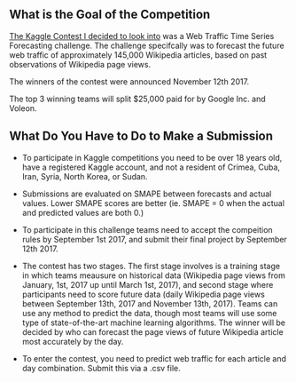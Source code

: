 ## What is the Goal of the Competition

[The Kaggle Contest I decided to look into](https://www.kaggle.com/c/web-traffic-time-series-forecasting) was a Web Traffic Time Series Forecasting challenge. The challenge specifcally was to forecast the future web traffic of approximately 145,000 Wikipedia articles, based on past observations of Wikipedia page views. 

The winners of the contest were announced November 12th 2017. 

The top 3  winning teams will split $25,000 paid for by Google Inc. and Voleon.

## What Do You Have to Do to Make a Submission

* To participate in Kaggle competitions you need to be over 18 years old, have a registered Kaggle account, and not a resident of Crimea, Cuba, Iran, Syria, North Korea, or Sudan.

* Submissions are evaluated on SMAPE between forecasts and actual values. Lower SMAPE scores are better (ie. SMAPE = 0 when the actual and predicted values are both 0.)

* To participate in this challenge teams need to accept the compeition rules by September 1st 2017, and submit their final project by September 12th 2017. 

* The contest has two stages. The first stage involves is a training stage in which teams meausure on historical data (Wikipedia page views from January, 1st, 2017 up until March 1st, 2017), and second stage where participants need to score future data (daily Wikipedia page views between September 13th, 2017 and November 13th, 2017). Teams can use any method to predict the data, though most teams will use some type of state-of-the-art machine learning algorithms. The winner will be decided by who can forecast the page views of future Wikipedia article most accurately by the day. 

* To enter the contest, you need to predict web traffic for each article and day combination. Submit this via a .csv file.